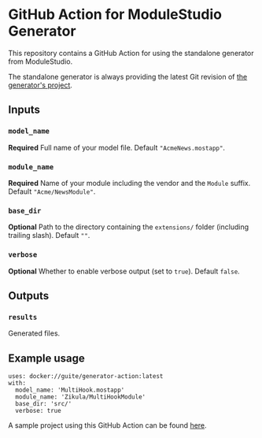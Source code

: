 # GitHub Action for ModuleStudio Generator

This repository contains a GitHub Action for using the standalone generator from ModuleStudio.

The standalone generator is always providing the latest Git revision of [the generator's project](https://github.com/Guite/MostGenerator/).

## Inputs

### `model_name`

**Required** Full name of your model file. Default `"AcmeNews.mostapp"`.

### `module_name`

**Required** Name of your module including the vendor and the `Module` suffix. Default `"Acme/NewsModule"`.

### `base_dir`

**Optional** Path to the directory containing the `extensions/` folder (including trailing slash). Default `""`.

### `verbose`

**Optional** Whether to enable verbose output (set to `true`). Default `false`.

## Outputs

### `results`

Generated files.

## Example usage

```
uses: docker://guite/generator-action:latest
with:
  model_name: 'MultiHook.mostapp'
  module_name: 'Zikula/MultiHookModule'
  base_dir: 'src/'
  verbose: true
```

A sample project using this GitHub Action can be found [here](https://github.com/Guite/test-actions).
